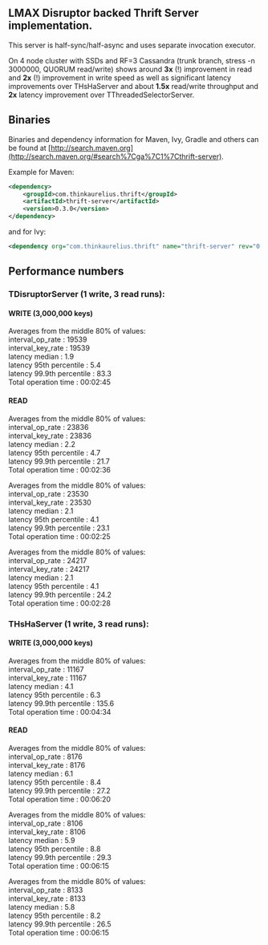 ## LMAX Disruptor backed Thrift Server implementation.

This server is half-sync/half-async and uses separate invocation executor.

On 4 node cluster with SSDs and RF=3 Cassandra (trunk branch, stress -n 3000000, QUORUM read/write)
shows around __3x__ (!) improvement in read and __2x__ (!) improvement in write speed as well as 
significant latency improvements over THsHaServer and about __1.5x__ read/write throughput and
__2x__ latency improvement over TThreadedSelectorServer.

## Binaries

Binaries and dependency information for Maven, Ivy, Gradle and others can be found at [http://search.maven.org](http://search.maven.org/#search%7Cga%7C1%7Cthrift-server).

Example for Maven:

```xml
<dependency>
    <groupId>com.thinkaurelius.thrift</groupId>
    <artifactId>thrift-server</artifactId>
    <version>0.3.0</version>
</dependency>
```
and for Ivy:

```xml
<dependency org="com.thinkaurelius.thrift" name="thrift-server" rev="0.3.5" />
```

## Performance numbers

### TDisruptorServer (1 write, 3 read runs):

#### WRITE (3,000,000 keys)
Averages from the middle 80% of values:  
interval_op_rate          : 19539  
interval_key_rate         : 19539  
latency median            : 1.9  
latency 95th percentile   : 5.4  
latency 99.9th percentile : 83.3  
Total operation time      : 00:02:45  

#### READ
Averages from the middle 80% of values:  
interval_op_rate          : 23836  
interval_key_rate         : 23836  
latency median            : 2.2  
latency 95th percentile   : 4.7  
latency 99.9th percentile : 21.7  
Total operation time      : 00:02:36  

Averages from the middle 80% of values:  
interval_op_rate          : 23530  
interval_key_rate         : 23530  
latency median            : 2.1  
latency 95th percentile   : 4.1  
latency 99.9th percentile : 23.1  
Total operation time      : 00:02:25  

Averages from the middle 80% of values:  
interval_op_rate          : 24217  
interval_key_rate         : 24217  
latency median            : 2.1  
latency 95th percentile   : 4.1  
latency 99.9th percentile : 24.2  
Total operation time      : 00:02:28  

  
### THsHaServer (1 write, 3 read runs):

#### WRITE (3,000,000 keys)
Averages from the middle 80% of values:  
interval_op_rate          : 11167  
interval_key_rate         : 11167  
latency median            : 4.1  
latency 95th percentile   : 6.3  
latency 99.9th percentile : 135.6  
Total operation time      : 00:04:34  

#### READ
Averages from the middle 80% of values:  
interval_op_rate          : 8176  
interval_key_rate         : 8176  
latency median            : 6.1  
latency 95th percentile   : 8.4  
latency 99.9th percentile : 27.2  
Total operation time      : 00:06:20  

Averages from the middle 80% of values:  
interval_op_rate          : 8106  
interval_key_rate         : 8106  
latency median            : 5.9  
latency 95th percentile   : 8.8  
latency 99.9th percentile : 29.3  
Total operation time      : 00:06:15  

Averages from the middle 80% of values:  
interval_op_rate          : 8133  
interval_key_rate         : 8133  
latency median            : 5.8  
latency 95th percentile   : 8.2  
latency 99.9th percentile : 26.5  
Total operation time      : 00:06:15